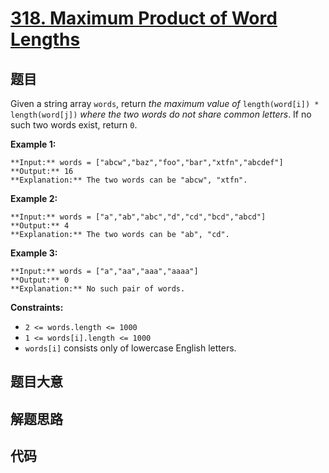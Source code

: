# [318. Maximum Product of Word Lengths](https://leetcode.com/problems/maximum-product-of-word-lengths)

## 题目

Given a string array `words`, return _the maximum value of_ `length(word[i]) *
length(word[j])` _where the two words do not share common letters_. If no such
two words exist, return `0`.



**Example 1:**

    
    
    **Input:** words = ["abcw","baz","foo","bar","xtfn","abcdef"]
    **Output:** 16
    **Explanation:** The two words can be "abcw", "xtfn".
    

**Example 2:**

    
    
    **Input:** words = ["a","ab","abc","d","cd","bcd","abcd"]
    **Output:** 4
    **Explanation:** The two words can be "ab", "cd".
    

**Example 3:**

    
    
    **Input:** words = ["a","aa","aaa","aaaa"]
    **Output:** 0
    **Explanation:** No such pair of words.
    



**Constraints:**

  * `2 <= words.length <= 1000`
  * `1 <= words[i].length <= 1000`
  * `words[i]` consists only of lowercase English letters.


## 题目大意

## 解题思路

## 代码

```javascript

```
